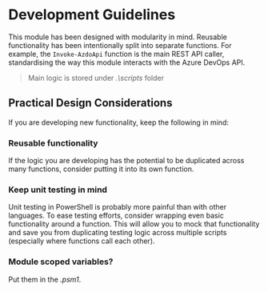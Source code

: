 # Development Guidelines

This module has been designed with modularity in mind. Reusable functionality has been intentionally split into separate functions. For example, the `Invoke-AzdoApi` function is the main REST API caller, standardising the way this module interacts with the Azure DevOps API.

> Main logic is stored under _.\scripts_ folder

## Practical Design Considerations

If you are developing new functionality, keep the following in mind:

### Reusable functionality

If the logic you are developing has the potential to be duplicated across many functions, consider putting it into its own function.

### Keep unit testing in mind

Unit testing in PowerShell is probably more painful than with other languages. To ease testing efforts, consider wrapping even basic functionality around a function. This will allow you to mock that functionality and save you from duplicating testing logic across multiple scripts (especially where functions call each other).

### Module scoped variables?

Put them in the _.psm1_.
